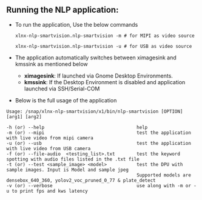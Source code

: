 ## Running the NLP application:
* To run the application, Use the below commands
   ``` /bin/bash
   xlnx-nlp-smartvision.nlp-smartvision -m # for MIPI as video source 
   ```
  
   ``` /bin/bash
   xlnx-nlp-smartvision.nlp-smartvision -u # for USB as video source 
   ```
* The application automatically switches between ximagesink and kmssink as mentioned below
	* **ximagesink**: If launched via Gnome Desktop Environments.
	* **kmssink**: If the Desktop Environment is disabled and application launched via SSH/Serial-COM
	

* Below is the full usage of the application

``` \bin\bash
Usage: /snap/xlnx-nlp-smartvision/x1/bin/nlp-smartvision [OPTION] [arg1] [arg2]

-h (or) --help                                  help
-m (or) --mipi                                  test the application with live video from mipi camera
-u (or) --usb                                   test the application with live video from USB camera
-f (or) --file-audio  <testing_list>.txt        test the keyword spotting with audio files listed in the .txt file
-t (or) --test <sample_image> <model>           test the DPU with sample images. Input is Model and sample jpeg
                                                Supported models are densebox_640_360, yolov2_voc_pruned_0_77 & plate_detect
-v (or) --verbose                               use along with -m or -u to print fps and kws latency

```
	
